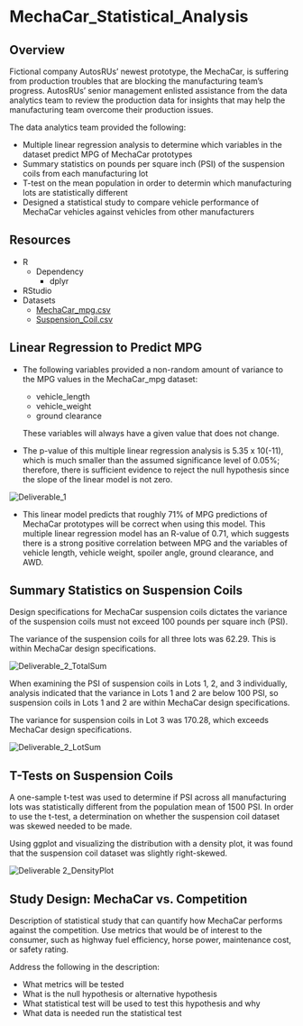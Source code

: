 # MechaCar_Statistical_Analysis

## Overview
Fictional company AutosRUs’ newest prototype, the MechaCar, is suffering from production troubles that are blocking the manufacturing team’s progress. AutosRUs’ senior management enlisted assistance from the data analytics team to review the production data for insights that may help the manufacturing team overcome their production issues.

The data analytics team provided the following:
- Multiple linear regression analysis to determine which variables in the dataset predict MPG of MechaCar prototypes
- Summary statistics on pounds per square inch (PSI) of the suspension coils from each manufacturing lot
- T-test on the mean population in order to determin which manufacturing lots are statistically different
- Designed a statistical study to compare vehicle performance of MechaCar vehicles against vehicles from other manufacturers


## Resources
- R
    - Dependency
        - dplyr
- RStudio
- Datasets
    - [MechaCar_mpg.csv](https://github.com/acfthomson/MechaCar_Statistical_Analysis/tree/main/Resources)
    - [Suspension_Coil.csv](https://github.com/acfthomson/MechaCar_Statistical_Analysis/tree/main/Resources)


## Linear Regression to Predict MPG
- The following variables provided a non-random amount of variance to the MPG values in the MechaCar_mpg dataset:
	- vehicle_length
	- vehicle_weight
	- ground clearance
	
	These variables will always have a given value that does not change.

- The p-value of this multiple linear regression analysis is 5.35 x 10(-11), which is much smaller than the assumed significance level of 0.05%; therefore, there is sufficient evidence to reject the null hypothesis since the slope of the linear model is not zero.

![Deliverable_1](https://user-images.githubusercontent.com/73897240/111533492-382a8e80-873d-11eb-9774-810cc4714530.PNG)

- This linear model predicts that roughly 71% of MPG predictions of MechaCar prototypes will be correct when using this model.  This multiple linear regression model has an R-value of 0.71, which suggests there is a strong positive correlation between MPG and the variables of vehicle length, vehicle weight, spoiler angle, ground clearance, and AWD.  


## Summary Statistics on Suspension Coils
Design specifications for MechaCar suspension coils dictates the variance of the suspension coils must not exceed 100 pounds per square inch (PSI).

The variance of the suspension coils for all three lots was 62.29.  This is within MechaCar design specifications.

![Deliverable_2_TotalSum](https://user-images.githubusercontent.com/73897240/111684819-91f28d80-87fd-11eb-8ef9-fdac277f5e79.PNG)

When examining the PSI of suspension coils in Lots 1, 2, and 3 individually, analysis indicated that the variance in Lots 1 and 2 are below 100 PSI, so suspension coils in Lots 1 and 2 are within MechaCar design specifications.

The variance for suspension coils in Lot 3 was 170.28, which exceeds MechaCar design specifications.

![Deliverable_2_LotSum](https://user-images.githubusercontent.com/73897240/111684910-adf62f00-87fd-11eb-83ae-61fa9cbc2a20.PNG)


## T-Tests on Suspension Coils
A one-sample t-test was used to determine if PSI across all manufacturing lots was statistically different from the population mean of 1500 PSI.  In order to use the t-test, a determination on whether the suspension coil dataset was skewed needed to be made.

Using ggplot and visualizing the distribution with a density plot, it was found that the suspension coil dataset was slightly right-skewed.

![Deliverable 2_DensityPlot](https://user-images.githubusercontent.com/73897240/111689655-ae44f900-8802-11eb-9614-1eabadc5ac0f.png)







## Study Design: MechaCar vs. Competition
Description of statistical study that can quantify how MechaCar performs against the competition.  Use metrics that would be of interest to the consumer, such as highway fuel efficiency, horse power, maintenance cost, or safety rating.

Address the following in the description:
- What metrics will be tested
- What is the null hypothesis or alternative hypothesis
- What statistical test will be used to test this hypothesis and why
- What data is needed run the statistical test

